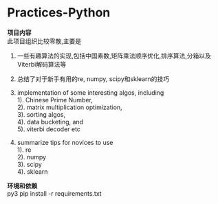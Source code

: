 # Practices-Python

**项目内容**  
此项目组织比较零散,主要是  
1. 一些有趣算法的实现,包括中国素数,矩阵乘法顺序优化,排序算法,分箱以及Viterbi解码算法等  
2. 总结了对于新手有用的re, numpy, scipy和sklearn的技巧


1. implementation of some interesting algos, including  
  1).  Chinese Prime Number,   
  2).  matrix multiplication optimization,  
  3).  sorting algos,  
  4).  data bucketing, and  
  5).  viterbi decoder etc  
  
2. summarize tips for novices to use  
  1). re  
  2). numpy  
  3). scipy    
  4). sklearn  

**环境和依赖**  
py3
pip install -r requirements.txt